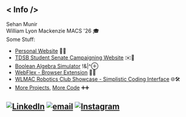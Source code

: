## < Info />
Sehan Munir <br>
William Lyon Mackenzie MACS '26 🎓 <br>
Some Stuff: <br>
- [Personal Website](https://emera1d3x.github.io/)  👤💼 <br>
- [TDSB Student Senate Campaigning Website](https://vote4sehan.github.io/) ✉️👔 <br>
- [Boolean Algebra Simulator](https://emera1d3x.github.io/Boolean-Algebra/homepage.html) !&|^⊕<br>
- [WebFlex - Browser Extension](https://emera1d3x.github.io/WebFlex/homepage.html) 🤖👾 <br>
- [WLMAC Robotics Club Showcase - Simplistic Coding Interface](https://emera1d3x.github.io/RoboticsClubShowcase/index.html) 🌐🛠️ <br>
- [More Projects](https://emera1d3x.github.io/projects.html), [More Code](https://github.com/Emera1d3x?tab=repositories) ➕➕

[![LinkedIn](https://img.shields.io/badge/LinkedIn-%230077B5.svg?logo=linkedin&logoColor=white)](https://linkedin.com/in/Sehan-Munir) [![email](https://img.shields.io/badge/Email-D14836?logo=gmail&logoColor=white)](mailto:sehanmunirgoldar@gmail.com) [![Instagram](https://img.shields.io/badge/Instagram-%23E4405F.svg?logo=Instagram&logoColor=white)](https://instagram.com/emera1d3x_)
---
